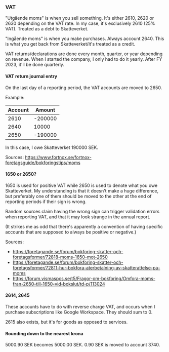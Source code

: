 ### VAT

"Utgående moms" is when you sell something. It's either 2610, 2620 or
2630 depending on the VAT rate. In my case, it's exclusively 2610 (25% VAT).
Treated as a debt to Skatteverket.

"Ingående moms" is when you make purchases. Always account 2640. This
is what you get back from Skatteverket/it's treated as a credit.

VAT returns/declarations are done every month, quarter, or year depending
on revenue. When I started the company, I only had to do it yearly. After
FY 2023, it'll be done quarterly.

#### VAT return journal entry

On the last day of a reporting period, the VAT accounts are moved to 2650.

Example:

| Account | Amount |
|---------|---------|
| 2610    | -200000 |
| 2640    | 10000   |
| 2650    | -190000 |

In this case, I owe Skatteverket 190000 SEK.

Sources: https://www.fortnox.se/fortnox-foretagsguide/bokforingstips/moms

#### 1650 or 2650?

1650 is used for positive VAT while 2650 is used to denote what you owe
Skatteverket. My understanding is that it doesn't make a huge difference,
but preferably one of them should be moved to the other at the end of reporting
periods if their sign is wrong.

Random sources claim having the wrong sign can trigger validation errors
when reporting VAT, and that it may look strange in the annual report.

(It strikes me as odd that there's apparently a convention of having specific
accounts that are supposed to always be positive or negative.)

Sources:
- https://foretagande.se/forum/bokforing-skatter-och-foretagsformer/72818-moms-1650-mot-2650
- https://foretagande.se/forum/bokforing-skatter-och-foretagsformer/72811-hur-bokfora-aterbetalning-av-skatterattelse-pa-moms
- https://forum.vismaspcs.se/t5/Fragor-om-bokforing/Omfora-moms-fran-2650-till-1650-vid-bokslut/td-p/113024

#### 2614, 2645

These accounts have to do with reverse charge VAT, and occurs when I purchase
subscriptions like Google Workspace. They should sum to 0.

2615 also exists, but it's for goods as opposed to services.

#### Rounding down to the nearest krona

5000.90 SEK becomes 5000.00 SEK. 0.90 SEK is moved to account 3740.
